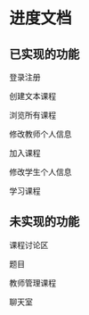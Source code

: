 # 进度文档

## 已实现的功能

登录注册

创建文本课程

浏览所有课程

修改教师个人信息

加入课程

修改学生个人信息

学习课程

## 未实现的功能

课程讨论区

题目

教师管理课程

聊天室
